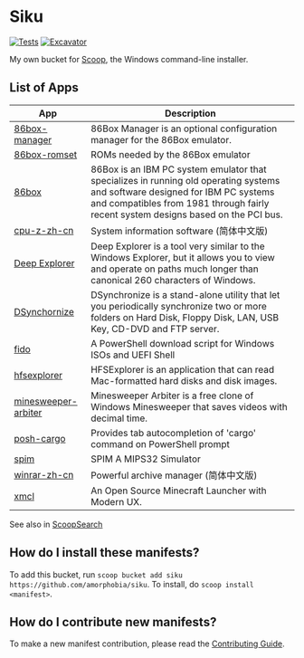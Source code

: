 # Siku

<!-- Uncomment the following line after replacing placeholders -->
[![Tests](https://github.com/amorphobia/siku/actions/workflows/ci.yml/badge.svg)](https://github.com/amorphobia/siku/actions/workflows/ci.yml) [![Excavator](https://github.com/amorphobia/siku/actions/workflows/excavator.yml/badge.svg)](https://github.com/amorphobia/siku/actions/workflows/excavator.yml)

My own bucket for [Scoop](https://scoop.sh), the Windows command-line installer.

List of Apps
------------

|App|Description|
|----|----|
|[86box-manager](https://github.com/amorphobia/siku/blob/master/bucket/86box-manager.json)|86Box Manager is an optional configuration manager for the 86Box emulator.|
|[86box-romset](https://github.com/amorphobia/siku/blob/master/bucket/86box-romset.json)|ROMs needed by the 86Box emulator|
|[86box](https://github.com/amorphobia/siku/blob/master/bucket/86box.json)|86Box is an IBM PC system emulator that specializes in running old operating systems and software designed for IBM PC systems and compatibles from 1981 through fairly recent system designs based on the PCI bus.|
|[cpu-z-zh-cn](https://github.com/amorphobia/siku/blob/master/bucket/cpu-z-zh-cn.json)|System information software (简体中文版)|
|[Deep Explorer](https://github.com/amorphobia/siku/blob/master/bucket/deep-explorer.json)|Deep Explorer is a tool very similar to the Windows Explorer, but it allows you to view and operate on paths much longer than canonical 260 characters of Windows.|
|[DSynchornize](https://github.com/amorphobia/siku/blob/master/bucket/dsynchronize.json)|DSynchronize is a stand-alone utility that let you periodically synchronize two or more folders on Hard Disk, Floppy Disk, LAN, USB Key, CD-DVD and FTP server.|
|[fido](https://github.com/amorphobia/siku/blob/master/bucket/fido.json)|A PowerShell download script for Windows ISOs and UEFI Shell|
|[hfsexplorer](https://github.com/amorphobia/siku/blob/master/bucket/hfsexplorer.json)|HFSExplorer is an application that can read Mac-formatted hard disks and disk images.|
|[minesweeper-arbiter](https://github.com/amorphobia/siku/blob/master/bucket/minesweeper-arbiter.json)|Minesweeper Arbiter is a free clone of Windows Minesweeper that saves videos with decimal time.|
|[posh-cargo](https://github.com/amorphobia/siku/blob/master/bucket/posh-cargo.json)|Provides tab autocompletion of 'cargo' command on PowerShell prompt|
|[spim](https://github.com/amorphobia/siku/blob/master/bucket/spim.json)|SPIM A MIPS32 Simulator|
|[winrar-zh-cn](https://github.com/amorphobia/siku/blob/master/bucket/winrar-zh-cn.json)|Powerful archive manager (简体中文版)|
|[xmcl](https://github.com/amorphobia/siku/blob/master/bucket/xmcl.json)|An Open Source Minecraft Launcher with Modern UX.|

See also in [ScoopSearch](https://scoopsearch.github.io/#/apps?q=%22https%3A%2F%2Fgithub.com%2Famorphobia%2Fsiku%22)

How do I install these manifests?
---------------------------------

To add this bucket, run `scoop bucket add siku https://github.com/amorphobia/siku`. To install, do `scoop install <manifest>`.

How do I contribute new manifests?
----------------------------------

To make a new manifest contribution, please read the [Contributing Guide](https://github.com/ScoopInstaller/.github/blob/main/.github/CONTRIBUTING.md).

